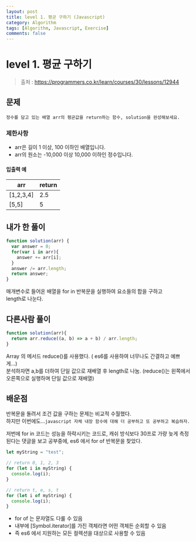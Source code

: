 ```yaml
---
layout: post
title: level 1. 평균 구하기 (Javascript)
category: Algorithm
tags: [Algorithm, Javascript, Exercise]
comments: false
---
```

# level 1. 평균 구하기
> 출처 : <https://programmers.co.kr/learn/courses/30/lessons/12944>

## 문제

```
정수를 담고 있는 배열 arr의 평균값을 return하는 함수, solution을 완성해보세요.
```

### 제한사항

  - arr은 길이 1 이상, 100 이하인 배열입니다.
  - arr의 원소는 -10,000 이상 10,000 이하인 정수입니다.

#### 입출력 예

arr | return 
--------- | ---------
[1,2,3,4] | 2.5
[5,5] | 5

## 내가 한 풀이
```javascript
function solution(arr) {
  var answer = 0;
  for(var i in arr){
    answer += arr[i];
  }
  answer /= arr.length;
  return answer;
}
```
매개변수로 들어온 배열을 for in 반복문을 실행하여 요소들의 합을 구하고  
length로 나눈다.

## 다른사람 풀이
```javascript
function solution(arr){
  return arr.reduce((a, b) => a + b) / arr.length;
}
```
Array 의 메서드 reduce()를 사용했다. ( es6를 사용하여 너무나도 간결하고 예쁘게...)  
분석하자면 a,b를 더하여 단일 값으로 재배열 후 length로 나눔. (reduce()는 왼쪽에서 오른쪽으로 실행하며 단일 값으로 재배열)  

## 배운점

반복문을 돌려서 조건 값을 구하는 문제는 비교적 수월했다.  
하지만 이번에도...`javascript 자체 내장 함수에 대해 더 공부하고 또 공부하고 복습하자.`  
  
저번에 for in 코드는 성능을 하락시키는 코드로, 캐쉬 방식보다 30프로 가량 늦게 측정된다는 댓글을 보고 공부중에, es6 에서 for of 반복문을 찾았다.  

```javascript
let myString = "test";

// return 0, 1, 2, 3
for (let i in myString) {
  console.log(i);
}

// return t, e, s, t
for (let i of myString) {
  console.log(i);
}
```

- for of 는 문자열도 다룰 수 있음
- 내부에 [Symbol.iterator]를 가진 객체라면 어떤 객체든 순회할 수 있음
- 즉 es6 에서 지원하는 모든 컬렉션을 대상으로 사용할 수 있음